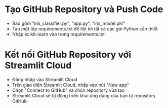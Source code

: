# Tạo GitHub Repository và Push Code
- Bao gồm "iris_classifier.py", "app.py", "iris_model.pkl"
- Tạo một tệp requirements.txt để liệt kê tất cả các gói Python cần thiết
- Nhập scikit-learn vào trong requirements.txt
# Kết nối GitHub Repository với Streamlit Cloud
- Đăng nhập vào Streamlit Cloud
- Trên giao diện Streamlit Cloud, nhấp vào nút "New app"
- Chọn "Connect to GitHub" và chọn repository vừa tạo
- Streamlit Cloud sẽ tự động triển khai ứng dụng của bạn từ repository GitHub
